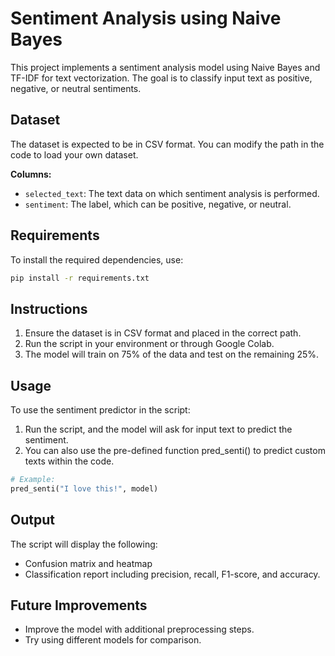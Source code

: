 # Sentiment Analysis using Naive Bayes

This project implements a sentiment analysis model using Naive Bayes and TF-IDF for text vectorization. The goal is to classify input text as positive, negative, or neutral sentiments.

## Dataset

The dataset is expected to be in CSV format. You can modify the path in the code to load your own dataset.

**Columns:**
- `selected_text`: The text data on which sentiment analysis is performed.
- `sentiment`: The label, which can be positive, negative, or neutral.

## Requirements

To install the required dependencies, use:

```bash
pip install -r requirements.txt
```

## Instructions
1. Ensure the dataset is in CSV format and placed in the correct path.
2. Run the script in your environment or through Google Colab.
3. The model will train on 75% of the data and test on the remaining 25%.
   
## Usage
To use the sentiment predictor in the script:
  1. Run the script, and the model will ask for input text to predict the sentiment.
  2. You can also use the pre-defined function pred_senti() to predict custom texts within the 
     code.
     
```python
# Example:
pred_senti("I love this!", model)
```

## Output
The script will display the following:
- Confusion matrix and heatmap
- Classification report including precision, recall, F1-score, and accuracy.
    
## Future Improvements
- Improve the model with additional preprocessing steps.
- Try using different models for comparison.

